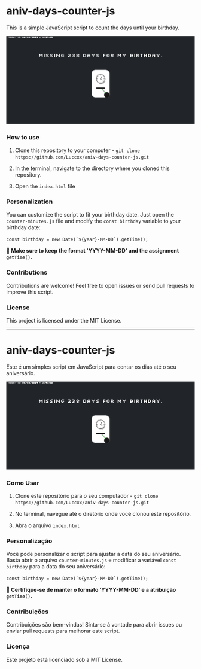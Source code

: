 # aniv-days-counter-js
This is a simple JavaScript script to count the days until your birthday.

<img src="public/assets/img/aniv_counter_days_js.png">

### How to use

1. Clone this repository to your computer - `git clone https://github.com/Luccxx/aniv-days-counter-js.git`

2. In the terminal, navigate to the directory where you cloned this repository.

3. Open the `index.html` file

### Personalization
You can customize the script to fit your birthday date. Just open the `counter-minutes.js` file and modify the `const birthday` variable to your birthday date:

```const birthday = new Date(`${year}-MM-DD`).getTime();```

**🚨 Make sure to keep the format 'YYYY-MM-DD' and the assignment `getTime()`.**

### Contributions
Contributions are welcome! Feel free to open issues or send pull requests to improve this script.

### License
This project is licensed under the MIT License.

---

# aniv-days-counter-js
Este é um simples script em JavaScript para contar os dias até o seu aniversário.

<img src="public/assets/img/aniv_counter_days_js.png">

### Como Usar

1. Clone este repositório para o seu computador - `git clone https://github.com/Luccxx/aniv-days-counter-js.git` 

2. No terminal, navegue até o diretório onde você clonou este repositório.

3. Abra o arquivo `index.html` 

### Personalização
Você pode personalizar o script para ajustar a data do seu aniversário. Basta abrir o arquivo `counter-minutes.js` e modificar a variável `const birthday` para a data do seu aniversário:

```const birthday = new Date(`${year}-MM-DD`).getTime();```

**🚨 Certifique-se de manter o formato 'YYYY-MM-DD' e a atribuição `getTime()`.**

### Contribuições
Contribuições são bem-vindas! Sinta-se à vontade para abrir issues ou enviar pull requests para melhorar este script.

### Licença
Este projeto está licenciado sob a MIT License.
